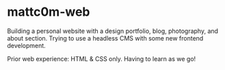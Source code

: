 # mattc0m-web

Building a personal website with a design portfolio, blog, photography, and about section. Trying to use a headless CMS with some new frontend development.

Prior web experience: HTML & CSS only. Having to learn as we go!
